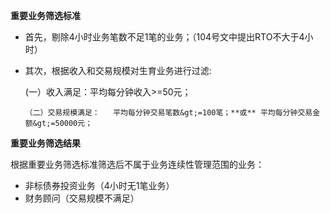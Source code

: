 **重要业务筛选标准**

* 首先，剔除4小时业务笔数不足1笔的业务；（104号文中提出RTO不大于4小时）
* 其次，根据收入和交易规模对生育业务进行过滤:

  \(一）收入满足：平均每分钟收入&gt;=50元；

      （二）交易规模满足：   平均每分钟交易笔数&gt;=100笔；**或** 平均每分钟交易金额&gt;=50000元；

**重要业务筛选结果**

根据重要业务筛选标准筛选后不属于业务连续性管理范围的业务：

* 非标债券投资业务（4小时无1笔业务）
* 财务顾问（交易规模不满足）



